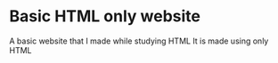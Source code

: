 # Basic HTML only website

A basic website that I made while studying HTML
It is made using only HTML
